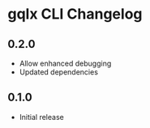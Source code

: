 # gqlx CLI Changelog

## 0.2.0

- Allow enhanced debugging
- Updated dependencies

## 0.1.0

- Initial release
